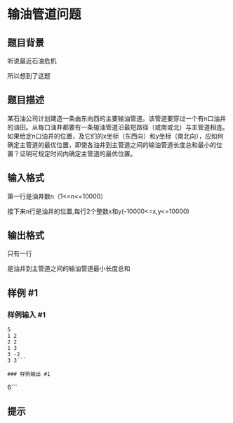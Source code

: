 # 输油管道问题

## 题目背景

听说最近石油危机

所以想到了这题


## 题目描述

某石油公司计划建造一条由东向西的主要输油管道。该管道要穿过一个有n口油井的油田。从每口油井都要有一条输油管道沿最短路径（或南或北）与主管道相连。如果给定n口油井的位置，及它们的x坐标（东西向）和y坐标（南北向），应如何确定主管道的最优位置，即使各油井到主管道之间的输油管道长度总和最小的位置？证明可规定时间内确定主管道的最优位置。


## 输入格式

第一行是油井数n（1<=n<=10000）

接下来n行是油井的位置,每行2个整数x和y(-10000<=x,y<=10000)


## 输出格式

只有一行

是油井到主管道之间的输油管道最小长度总和


## 样例 #1

### 样例输入 #1
```
5
1 2
2 2
1 3
3 -2
3 3```

### 样例输出 #1

```
6```

## 提示


